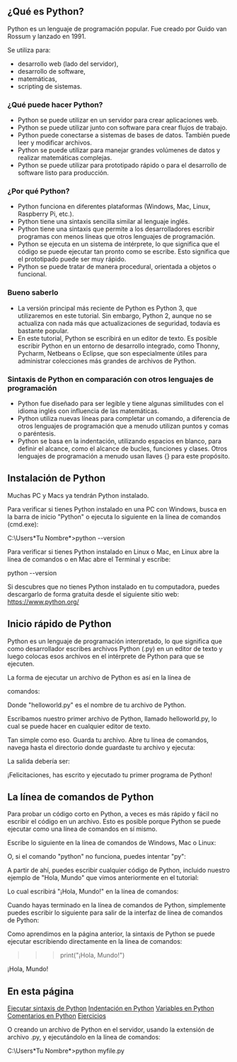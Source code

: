 ## ¿Qué es Python?

Python es un lenguaje de programación popular. Fue creado por Guido van Rossum y lanzado en 1991.

Se utiliza para:

- desarrollo web (lado del servidor),
- desarrollo de software,
- matemáticas,
- scripting de sistemas.

### ¿Qué puede hacer Python?

- Python se puede utilizar en un servidor para crear aplicaciones web.
- Python se puede utilizar junto con software para crear flujos de trabajo.
- Python puede conectarse a sistemas de bases de datos. También puede leer y modificar archivos.
- Python se puede utilizar para manejar grandes volúmenes de datos y realizar matemáticas complejas.
- Python se puede utilizar para prototipado rápido o para el desarrollo de software listo para producción.

### ¿Por qué Python?

- Python funciona en diferentes plataformas (Windows, Mac, Linux, Raspberry Pi, etc.).
- Python tiene una sintaxis sencilla similar al lenguaje inglés.
- Python tiene una sintaxis que permite a los desarrolladores escribir programas con menos líneas que otros lenguajes de programación.
- Python se ejecuta en un sistema de intérprete, lo que significa que el código se puede ejecutar tan pronto como se escribe. Esto significa que el prototipado puede ser muy rápido.
- Python se puede tratar de manera procedural, orientada a objetos o funcional.

### Bueno saberlo

- La versión principal más reciente de Python es Python 3, que utilizaremos en este tutorial. Sin embargo, Python 2, aunque no se actualiza con nada más que actualizaciones de seguridad, todavía es bastante popular.
- En este tutorial, Python se escribirá en un editor de texto. Es posible escribir Python en un entorno de desarrollo integrado, como Thonny, Pycharm, Netbeans o Eclipse, que son especialmente útiles para administrar colecciones más grandes de archivos de Python.

### Sintaxis de Python en comparación con otros lenguajes de programación

- Python fue diseñado para ser legible y tiene algunas similitudes con el idioma inglés con influencia de las matemáticas.
- Python utiliza nuevas líneas para completar un comando, a diferencia de otros lenguajes de programación que a menudo utilizan puntos y comas o paréntesis.
- Python se basa en la indentación, utilizando espacios en blanco, para definir el alcance, como el alcance de bucles, funciones y clases. Otros lenguajes de programación a menudo usan llaves {} para este propósito.

## Instalación de Python

Muchas PC y Macs ya tendrán Python instalado.

Para verificar si tienes Python instalado en una PC con Windows, busca en la barra de inicio "Python" o ejecuta lo siguiente en la línea de comandos (cmd.exe):

C:\Users\*Tu Nombre*>python --version

Para verificar si tienes Python instalado en Linux o Mac, en Linux abre la línea de comandos o en Mac abre el Terminal y escribe:

python --version

Si descubres que no tienes Python instalado en tu computadora, puedes descargarlo de forma gratuita desde el siguiente sitio web: https://www.python.org/

## Inicio rápido de Python

Python es un lenguaje de programación interpretado, lo que significa que como desarrollador escribes archivos Python (.py) en un editor de texto y luego colocas esos archivos en el intérprete de Python para que se ejecuten.

La forma de ejecutar un archivo de Python es así en la línea de

 comandos:

Donde "helloworld.py" es el nombre de tu archivo de Python.

Escribamos nuestro primer archivo de Python, llamado helloworld.py, lo cual se puede hacer en cualquier editor de texto.

Tan simple como eso. Guarda tu archivo. Abre tu línea de comandos, navega hasta el directorio donde guardaste tu archivo y ejecuta:

La salida debería ser:

¡Felicitaciones, has escrito y ejecutado tu primer programa de Python!

## La línea de comandos de Python

Para probar un código corto en Python, a veces es más rápido y fácil no escribir el código en un archivo. Esto es posible porque Python se puede ejecutar como una línea de comandos en sí mismo.

Escribe lo siguiente en la línea de comandos de Windows, Mac o Linux:

O, si el comando "python" no funciona, puedes intentar "py":

A partir de ahí, puedes escribir cualquier código de Python, incluido nuestro ejemplo de "Hola, Mundo" que vimos anteriormente en el tutorial:

Lo cual escribirá "¡Hola, Mundo!" en la línea de comandos:

Cuando hayas terminado en la línea de comandos de Python, simplemente puedes escribir lo siguiente para salir de la interfaz de línea de comandos de Python:

Como aprendimos en la página anterior, la sintaxis de Python se puede ejecutar escribiendo directamente en la línea de comandos:

>>> print("¡Hola, Mundo!")

¡Hola, Mundo!

## En esta página

[Ejecutar sintaxis de Python](https://www.w3schools.com/python/python_syntax.asp#execute_python_syntax) [Indentación en Python](https://www.w3schools.com/python/python_syntax.asp#python_indentation) [Variables en Python](https://www.w3schools.com/python/python_syntax.asp#python_variables) [Comentarios en Python](https://www.w3schools.com/python/python_syntax.asp#python_comments) [Ejercicios](https://www.w3schools.com/python/python_syntax.asp#exercises)

O creando un archivo de Python en el servidor, usando la extensión de archivo .py, y ejecutándolo en la línea de comandos:

C:\Users\*Tu Nombre*>python myfile.py
